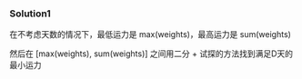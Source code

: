 ### Solution1

在不考虑天数的情况下，最低运力是 max(weights)，最高运力是 sum(weights)

然后在 [max(weights), sum(weights)] 之间用二分 + 试探的方法找到满足D天的最小运力
